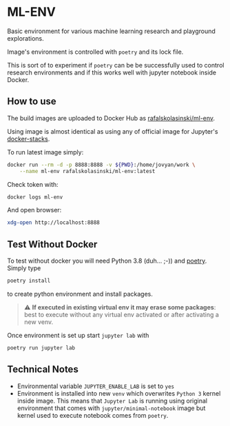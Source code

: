 # ML-ENV

Basic environment for various machine learning research and playground explorations.

Image's environment is controlled with `poetry` and its lock file.

This is sort of to experiment if `poetry` can be be successfully used to control research environments and if this works well with jupyter notebook inside Docker.


## How to use

The build images are uploaded to Docker Hub as [rafalskolasinski/ml-env](https://hub.docker.com/r/rafalskolasinski/ml-env/tags).

Using image is almost identical as using any of official image for Jupyter's [docker-stacks](https://github.com/jupyter/docker-stacks/).

To run latest image simply:
```bash
docker run --rm -d -p 8888:8888 -v ${PWD}:/home/jovyan/work \
    --name ml-env rafalskolasinski/ml-env:latest
```

Check token with:
```bash
docker logs ml-env
```

And open browser:
```bash
xdg-open http://localhost:8888
```


## Test Without Docker

To test without docker you will need Python 3.8 (duh... ;-)) and [poetry](https://python-poetry.org/). Simply type
```bash
poetry install
```
to create python environment and install packages.

> :warning: **If executed in existing virtual env it may erase some packages**: best to execute without any virtual env activated or after activating a new venv.

Once environment is set up start `jupyter lab` with
```bash
poetry run jupyter lab
```


## Technical Notes

- Environmental variable `JUPYTER_ENABLE_LAB` is set to `yes`
- Environment is installed into new `venv` which overwrites `Python 3` kernel inside image. This means that `Jupyter Lab` is running using original environment that comes with `jupyter/minimal-notebook` image but kernel used to execute notebook comes from `poetry`.
